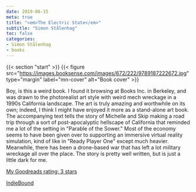 ```yaml
---
date: 2019-06-15
meta: true
title: "<em>The Electric State</em>"
subtitle: "Simon Stålenhag"
toc: false
categories:
- Simon Stålenhag
- books
---
```


{{< section "start" >}}
{{< figure src="https://images.booksense.com/images/672/222/9789187222672.jpg" type="margin" label="mn-cover" alt="Book cover" >}}

Boy, is this a weird book. I found it browsing at Books Inc. in Berkeley, and was drawn to the photorealist art style with weird mech wreckage in a 1990s California landscape. The art is truly amazing and worthwhile on its own; indeed, I think I might have enjoyed it more as a stand-alone art book. The accompanying text tells the story of Michelle and Skip making a road trip through a sort of post-apocalyptic hellscape of California that reminded me a lot of the setting in "Parable of the Sower." Most of the economy seems to have been given over to supporting an immersive virtual reality simulation, kind of like in "Ready Player One" except much heavier. Meanwhile, there has been a drone-based war that has left a lot military wreckage all over the place. The story is pretty well written, but is just a little dark for me.

[My Goodreads rating: 3 stars](https://www.goodreads.com/review/show/2842202433)  

[IndieBound](https://www.indiebound.org/book/9789187222672)
